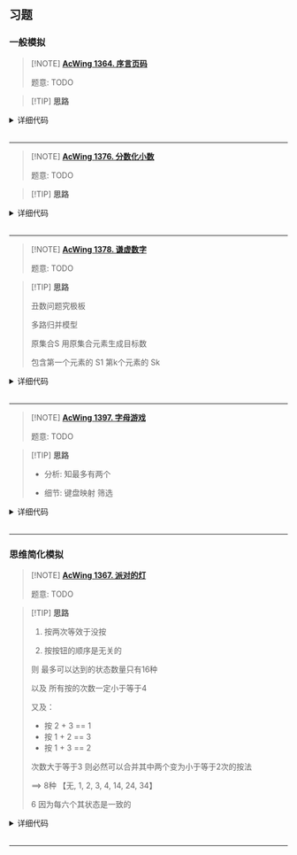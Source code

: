 ## 习题

### 一般模拟

> [!NOTE] **[AcWing 1364. 序言页码](https://www.acwing.com/problem/content/1366/)**
> 
> 题意: TODO

> [!TIP] **思路**
>
> 

<details>
<summary>详细代码</summary>
<!-- tabs:start -->

##### **C++**

```cpp
#include <bits/stdc++.h>
using namespace std;

int n;

int main() {
    string name[13] = {
        "M", "CM", "D", "CD", "C", "XC", "L",
        "XL", "X", "IX", "V", "IV", "I"
    };
    int num[13] = {
        1000, 900, 500, 400, 100, 90, 50,
        40, 10, 9, 5, 4, 1
    };
    
    unordered_map<char, int> cnt;
    cin >> n;
    for (int i = 1; i <= n; ++ i )
        for (int j = 0, x = i; j < 13; ++ j )
            while (x >= num[j]) {
                x -= num[j];
                for (auto c : name[j])
                    cnt[c] ++ ;
            }
    
    string cs = "IVXLCDM";
    for (auto c : cs)
        if (cnt[c])
            cout << c << ' ' << cnt[c] << endl;
    
    return 0;
}
```

##### **Python**

```python

```

<!-- tabs:end -->
</details>

<br>

* * *

> [!NOTE] **[AcWing 1376. 分数化小数](https://www.acwing.com/problem/content/1378/)**
> 
> 题意: TODO

> [!TIP] **思路**
> 
> 

<details>
<summary>详细代码</summary>
<!-- tabs:start -->

##### **C++**

```cpp
#include <bits/stdc++.h>
using namespace std;

const int N = 100010;

int p[N];

int main() {
    int n, d;
    cin >> n >> d;
    
    string res;
    res += to_string(n / d) + '.';
    n %= d;
    
    if (!n) res += '0';
    else {
        memset(p, -1, sizeof p);
        string num;
        // 计算余数出现的位置
        while (n && p[n] == -1) {
            p[n] = num.size();
            n *= 10;
            num += n / d + '0';
            n %= d;
        }
        if (!n) res += num;
        else res += num.substr(0, p[n]) + '(' + num.substr(p[n]) + ')';
    }
    
    for (int i = 0; i < res.size(); ++ i ) {
        cout << res[i];
        if ((i + 1) % 76 == 0) cout << endl;
    }

    return 0;
}
```

##### **Python**

```python

```

<!-- tabs:end -->
</details>

<br>

* * *

> [!NOTE] **[AcWing 1378. 谦虚数字](https://www.acwing.com/problem/content/1380/)**
> 
> 题意: TODO

> [!TIP] **思路**
> 
> 丑数问题究极板
> 
> 多路归并模型
> 
> 原集合S 用原集合元素生成目标数
> 
> 包含第一个元素的 S1 第k个元素的 Sk

<details>
<summary>详细代码</summary>
<!-- tabs:start -->

##### **C++**

```cpp
#include <bits/stdc++.h>
using namespace std;

struct Data {
    // 数值 原始元素 对应下标
    int v, p, k;
    // 比较符号定义大于 是优先队列默认比较级的原因
    bool operator< (const Data & t) const {
        return v > t.v;
    }
};

int main() {
    int n, k;
    cin >> k >> n;
    n ++ ;
    vector<int> q(1, 1);
    priority_queue<Data> heap;
    
    while (k -- ) {
        int p;
        cin >> p;
        heap.push({p, p, 0});
    }
    
    while (q.size() < n) {
        auto [v, p, k] = heap.top(); heap.pop();
        q.push_back(v);
        heap.push({p * q[k + 1], p, k + 1});
        // 去除重复数
        while (heap.top().v == v) {
            auto [v, p, k] = heap.top(); heap.pop();
            heap.push({p * q[k + 1], p, k + 1});
        }
    }
    cout << q.back() << endl;
    
    return 0;
}
```

##### **Python**

```python

```

<!-- tabs:end -->
</details>

<br>

* * *

> [!NOTE] **[AcWing 1397. 字母游戏](https://www.acwing.com/problem/content/1399/)**
> 
> 题意: TODO

> [!TIP] **思路**
> 
> - 分析: 知最多有两个
> 
> - 细节: 键盘映射 筛选

<details>
<summary>详细代码</summary>
<!-- tabs:start -->

##### **C++**

```cpp
#include <bits/stdc++.h>
using namespace std;

const int N = 5100;

int n;
int cnt[200];
char str[N][8];
char dk[] = "qwertyuiopasdfghjklzxcvbnm";
int dv[] = {
    7, 6, 1, 2, 2, 5, 4, 1, 3, 5,
    2, 1, 4, 6, 5, 5, 7, 6, 3,
    7, 7, 4, 6, 5, 2, 5,
};
int v[200];

int get_score(char s[]) {
    int res = 0;
    for (int i = 0; s[i]; ++ i )
        res += v[s[i]];
    return res;
}

bool check(char a[], char b[]) {
    bool flag = true;
    for (int i = 0; a[i]; ++ i )
        if ( -- cnt[a[i]] < 0)
            flag = false;
    for (int i = 0; b[i]; ++ i )
        if ( -- cnt[b[i]] < 0)
            flag = false;
    for (int i = 0; a[i]; ++ i ) ++ cnt[a[i]];
    for (int i = 0; b[i]; ++ i ) ++ cnt[b[i]];
    return flag;
}

int main() {
    for (int i = 0; i < 26; ++ i ) v[dk[i]] = dv[i];
    
    char s[10];
    cin >> s;
    for (int i = 0; s[i]; ++ i ) cnt[s[i]] ++ ;
    
    while (cin >> str[n], str[n][0] != '.') {
        // 检查能否存下来
        bool flag = true;
        for (int i = 0; str[n][i]; ++ i )
            if ( -- cnt[str[n][i]] < 0)
                flag = false;
        // 加回来
        for (int i = 0; str[n][i]; ++ i )
            cnt[str[n][i]] ++ ;
        if (flag) n ++ ;
    }
    
    int res = 0;
    for (int i = 0; i < n; ++ i ) {
        int score = get_score(str[i]);
        res = max(res, score);
        for (int j = i + 1; j < n; ++ j )
            if (check(str[i], str[j]))
                res = max(res, score + get_score(str[j]));
    }
    
    cout << res << endl;
    for (int i = 0; i < n; ++ i ) {
        int score = get_score(str[i]);
        if (score == res) {
            cout << str[i] << endl;
            continue;
        }
        for (int j = i + 1; j < n; ++ j )
            if (check(str[i], str[j]) && res == score + get_score(str[j]))
                cout << str[i] << ' ' << str[j] << endl;
    }
    return 0;
}
```

##### **Python**

```python

```

<!-- tabs:end -->
</details>

<br>

* * *


### 思维简化模拟

> [!NOTE] **[AcWing 1367. 派对的灯](https://www.acwing.com/problem/content/1369/)**
> 
> 题意: TODO

> [!TIP] **思路**
>
> 1. 按两次等效于没按
> 
> 2. 按按钮的顺序是无关的
>
> 则 最多可以达到的状态数量只有16种
> 
> 以及 所有按的次数一定小于等于4
>
> 又及：
> 
> - 按 2 + 3 == 1
> - 按 1 + 2 == 3
> - 按 1 + 3 == 2
>
> 次数大于等于3 则必然可以合并其中两个变为小于等于2次的按法
>
> ==> 8种 【无, 1, 2, 3, 4, 14, 24, 34】
>
> 6 因为每六个其状态是一致的

<details>
<summary>详细代码</summary>
<!-- tabs:start -->

##### **C++**

```cpp

```

##### **Python**

```python

```

<!-- tabs:end -->
</details>

<br>

* * *